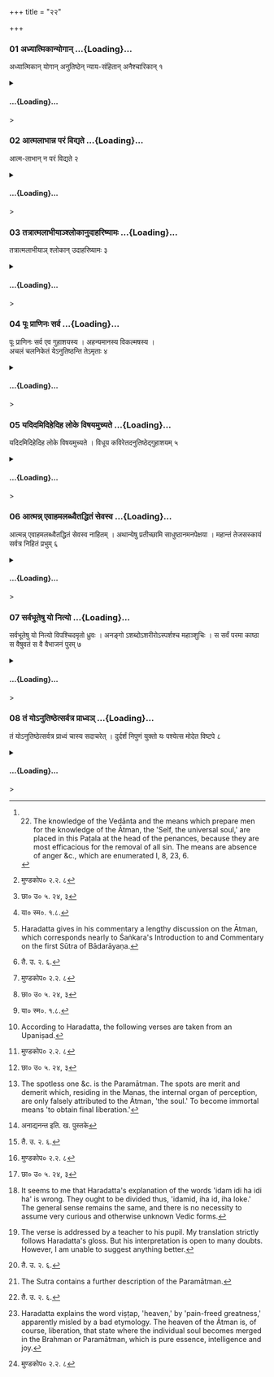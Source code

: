 +++
title = "२२"

+++

<div class="js_include" includetitle="true" newlevelforh1="3" unfilled url="/vedAH_yajuH/taittirIyam/sUtram/ApastambaH/dharma-sUtram/vishvAsa-prastutiH/1/08/22/01_adhyAtmikAnyogAnanutiShThennyAyasaMhitAnanaishchArikAn.md">

### 01 अध्यात्मिकान्योगान् …{Loading}…

अध्यात्मिकान् योगान् अनुतिष्ठेन् न्याय-संहितान् अनैश्चारिकान् १

</div>

<div class="js_include collapsed" newlevelforh1="4" title="सर्वाष् टीकाः" unfilled url="/vedAH_yajuH/taittirIyam/sUtram/ApastambaH/dharma-sUtram/sarvASh_TIkAH/1/08/22/01_adhyAtmikAnyogAnanutiShThennyAyasaMhitAnanaishchArikAn.md">

<details><summary><h4> …{Loading}…</h4>></summary>
<details><summary>Bühler</summary>

1. He shall employ the means which tend to the acquisition of (the knowledge of) the Ātman, which are attended by the consequent (destruction of the passions, and) which prevent the wandering (of the mind from its object, and fix it on the contemplation of the Ātman). [^1] 

[^1]:  22. The knowledge of the Vedānta and the means which prepare men for the knowledge of the Ātman, the 'Self, the universal soul,' are placed in this Paṭala at the head of the penances, because they are most efficacious for the removal of all sin. The means are absence of anger &c., which are enumerated I, 8, 23, 6.
</details>

<details><summary>हरदत्त-टीका</summary>

##### सूत्रम्
अध्यात्मिकान् योगाननुतिष्ठेन्न्यायसंहिताननैश्चारिकान् ॥ १ ॥  
##### टिप्पनी
उक्तानि पतनीयान्यशुचिकराणि च कर्माणि । तेषां प्रायश्चित्तानि वक्ष्यन्नादित आत्मज्ञानं तदुपयोगिनश्च योगानधिकुरुते । तस्यापि सर्वपापहरत्वेन मुख्यप्रायश्चित्तत्वात् । श्रूयते हि—  
[^२]भिद्यते हृदयग्रन्थिश्छिद्यन्ते सर्वसंशयाः।
क्षीयन्ते चास्य कर्माणि तस्मिन् दृष्टे परावरे ॥ इति ।  
[^३] 'तद्यथेषीकातूलमग्नौ प्रोतं प्रदूयेतेवं हाऽस्य सर्वे पाप्मानः प्रदूयन्त' इति च । याज्ञवल्क्योऽप्याह —  
[^४]इज्याचारदमाहिंसादानस्वाध्यायकर्मणाम् ।  
अयं तु परमो धर्मो यद्योगनाऽऽत्मदर्शनम् ॥ इति ॥  

[^२]: मुण्डकोप० २.२. ८  

[^३]: छा० उ० ५. २४, ३  

[^४]: या० स्म०. १.८.

अध्यात्मनि भवानध्यात्मिकान् । छान्दसो वृद्ध्यभावः । आत्मनो लम्भयितॄन् । योगान् चित्तसमाधानहेतून् वक्ष्यमाणानक्रोधादीनुपायान् । अनुतिष्ठेत् सेवेत न्यायसंहितान् उपपत्तिसमन्वितान् , उपपद्यन्ते हि ते न्यायतः क्रोधादीनां दोषाणां निर्घाते । अनैश्चारिकान् निश्चारश्चित्तस्य बहिर्विक्षेपः, तस्मै ये प्रभवन्ति क्रोधादयो वक्ष्यमाणाःते नैश्चारिकाः तत्प्रतिपक्षभूतान् । अक्रोधादिषु सत्सु चित्तमनिश्चरणशीलमात्मालम्बनं निश्चलं तिष्ठति तस्मात्ताननुतिष्ठेत् । आत्मानं लब्धुमक्रोधादिलक्षणं चित्तसमाधानं कुर्यादिति ॥१॥
</details>

<details><summary>शङ्कराचार्य-विवरणम्</summary>

##### सूत्रम्
अध्यात्मिकान् योगाननुतिष्ठेन्न्यायसंहिताननैश्चारिकान् ॥ १ ॥  
##### टिप्पनी
श्रीमच्छङ्करभगवत्पादप्रणीतं विवरणम् ॥  

अथ 'अध्यात्मिकान् योगान्'—इत्याद्यध्यात्मपटलस्य संक्षेपतो विवरणं प्रस्तूयते। किमिह प्रायश्चित्तप्रकरणे समाम्नानस्य प्रयोजनमिति । उच्यते— कर्मक्षयहेतुत्वसामान्यात्। अनिष्टकर्मक्षयहेतूनि हि प्रायश्चित्तानि भवन्ति । सर्वं च कर्म वर्णाश्रमविहितमनिष्टमेव विवेकिनः, देहग्रहणहेतुत्वात् । तत्क्षयकारणं चाऽऽत्मज्ञानम्, प्रवृत्तिहेतुदोषनिवर्तकत्वात् । दोषाणां च निर्घाते आत्मज्ञानवतः पण्डितस्य धर्माधर्मक्षये क्षेमप्राप्तिरिह विवक्षितेत्यात्मज्ञानार्थमध्यात्म(१)पटलमारभ्यते, कर्मक्षयहेतुत्वसामान्यात् ।  

- १. अत्र पटलशब्दो नपुसकलिङ्गः प्रयुक्तः । 'समूहे पटलं न ना' ( अमरको. ३. ३. २००) इत्यमरकोशात्तु समूहवाचिनः पटलशब्दस्यैव क्लीबत्वम् । 'तिलके च परिच्छेदे पटलः' इति शेषकोशात् परिच्छेदवाचकस्य पटलशब्दस्य तु पुंल्लिागतैवेत्यवगम्यते । अत एव च सर्वे ग्रन्थकाराः 'इति प्रथमः पटलः, इत्येव लिखन्ति । अतोऽत्रापि पुलिंङ्गेनैव भाव्यं यद्यपि पटलशब्देन तथापि भेदाविवक्षया प्रयोगः कृत इति भाति ॥  

ननु वर्णाश्रमविहितानां कर्मणामफलहेतुन्वात् तत्क्षयो नेष्ट इति, न, "सर्ववर्णानां स्वधर्मानुष्ठाने परमपरिमितं सुखम्” ( २. २. २.)
इत्यादिश्रवणात् । अपरिमितवचनात् क्षेमप्राप्तिरेवेति चेन्न, 'तत्परिवृत्तौ कर्मफलशेषेण' (२.२.३.) इत्यादिश्रवणात् । गौतमश्च—  
(२) वर्णाः आश्रमाश्च स्वकर्मनिष्ठाः प्रेत्य कर्मफलमनुभय" इत्यादि ना संसारगमनमेव दर्शयति कर्मणां फलम् । सर्वाश्रमाणां हि दोषनिर्घातलक्षणानि समयपदानि विधिनाऽनुतिष्ठन् सार्वगामी भवति, न तु स्वधर्मानुष्ठानात् । वक्ष्यति च—  
'विधूय कविः' ( २२. ५) "सत्यानृते सुखदुःखे वेदानिमं लोकममुं च परित्यज्याऽत्मानमन्विच्छेद्' ( २. २१. १३) इत्यादि ।  
"तेषु सर्वेषु यथोपदेशमव्यग्रो वर्तमानः क्षेमं गच्छति"(२. २१. २)

- २. गौ.ध. ११. २१

इति वचनात् क्षेमशब्दस्य चाऽपवर्गार्थत्वात् सर्वाश्रमकर्मणां ज्ञानरहितानामेव फलार्थत्वं ज्ञानसंयुक्तानि तु क्षेमप्रापकाणि, यथा विषदध्यादीनि मन्त्रशर्करादिसंयुक्तानि कार्यान्तरारम्भकाणि, तद्वदिति चेत्- न; अनारभ्यत्वात् क्षेमप्राप्तेः। यदि हि क्षेमप्राप्तिः कार्या स्यात् तत इदं चिन्त्यम्- किं केवलैः कर्मभिरारभ्या? ज्ञानसहितैर्वा? ज्ञानकर्मभ्यां वा? केवलेन ज्ञानेन कर्मासंयुक्तेन वेति । न त्वारभ्या केनचिदपि; क्षेमप्राप्तेः नित्यत्वात् । अतोऽसदिदम्-झानसंयुक्तानि कर्माणि क्षेमप्राप्तिमारभन्ते इति । ज्ञानसंयुक्तानां ज्ञानवदेव क्षेमप्राप्तिप्रतिबन्धापनयकर्तृत्वमिति चेत्- न, सकार्यकारणानामेव कर्मणां क्षेमप्राप्तिप्रतिबन्धकत्वात् । अविद्यादोषहेतूनि हि सर्वकर्माणि सहफलैः कार्यभूतैः क्षेमप्राप्तिप्रतिबन्धकानि । तदभावमात्रमेव हि क्षेमप्राप्तिः। न च तदभाव आत्मज्ञानादन्यतः कुतश्चिदुपलभ्यते । तथाह्युक्तम्—
"निहत्य भूतदाहान् क्षेमं गच्छति पण्डितः" (२२. ११.) इति । पाण्डित्यं चेहात्मज्ञानं, प्रकृतत्वात् । श्रुतेश्च (१)"आनन्दं ब्रह्मणो विद्वान् न बिभेति कुतश्चनेति" इति । अभयं हि क्षेमप्राप्तिः । (२) अभयं वै जनक ! प्राप्तोऽसि' इति श्रुत्यन्तरात् ।   
"तेषु सर्वेषु यथोपदेशमव्यग्रो वर्तमानः क्षेमं गच्छति' (२.२१.२.) इत्याचार्यवचनमन्यार्थम् । कथम् ? यथोपदिष्टेष्वाश्रमधर्मेष्वव्यग्रो निष्कामस्सन् प्रवर्तमानो ज्ञानेऽधिकृतो भवति, न यथेष्टं(३) चेष्टन कामकामी जायापुत्रवित्तादिकामापहृतव्यप्रचेताः। ज्ञानी च सन् सर्वसन्यासक्रमेण क्षेमं गच्छतीत्येषोऽर्थः । नहि दोषनिर्घातः कदाचिदपि कर्मभ्य उपपद्यते । समिथ्याज्ञानानां हि दोषाणां प्रवृत्तौ सत्यां प्राबल्यामिहोपलभ्यते । 'सङ्कल्पमूलः कामः' इति च स्मृतेः । प्रवृत्तिमान्द्ये च दोषतनुत्वदर्शनात् । न चाऽनिर्हृत्य समिथ्याज्ञानान् दोषान् क्षेमं प्राप्नोति कश्चित् । न च जन्मान्तरसञ्चितानां शुभकर्मणां विहितकर्मभ्यो निवृत्तिरुपपद्यते, शुद्धिसामान्ये विरोधाभावात् । सत्सु च तेषु तत्फलोपभोगाय शरीरग्रहणं, ततो धर्माधर्मप्रवृत्तरागद्वेषौ, पुनः शरीरग्रहणं चेति संसारः केन वार्यते ? तस्मान्न कर्मभ्यः क्षेमप्राप्तिस्तत्प्रतिबन्धनिवृत्तिर्वा ।  
कर्मसहिताज्ज्ञानादविद्यानिवृत्तिरिति चेत् ! यद्यपि ज्ञानकर्मणो भिन्नकार्यत्वाद् विरोधः तथापि तैलवर्त्त्यग्नीनामिव संहृत्य कर्मणा झानमविद्यादि संसारकारणं निवर्तयतीति चेन्न । क्रियाकारकफलानुपमर्देनाऽऽत्मलाभाभावात् ज्ञानस्य कर्मभिः संहतत्वानुपपत्तेः । तैलवर्त्त्यग्नीनां तु सहभावित्वोपपत्तेरितरेतरोपकार्योपकारकत्वोपपत्तेश्च संहतत्वं स्यात् । न तु ज्ञानकर्मणोस्तदुभयानुपपत्तेः संहतत्वं कदाचिदपि सम्भवति । केवलज्ञानपक्षे शास्त्रप्रतिषेधवचनादयुक्तमिति चेन्न । ज्ञान कार्यानिवर्तकत्वाच्छास्त्रप्रतिषेधवचनस्य ॥  

- १. तैत्ति, उ. २, ९.
- २. बृ. उ., ४. २.४.
- ३. 'चेष्टन्' इति शत्रन्तः प्रयोगस्साधुरिति न प्रतीमः।

योऽयं कर्मविधिपरैः केवलज्ञानपक्षस्य सर्वसन्न्यासस्य विप्रतिषेधो विरोधः, स नैव ज्ञानकार्यमविद्यादोषक्षयं वारयति (१)'भिद्यते हृदयग्रन्थिः' (२) 'तस्य तावदेव चिरम्' (३) 'मृत्युमुखात् प्रमुच्यते' इत्येवमादिश्रुतिस्मृतिशतसिद्धम्, कर्मविधिपरत्वात् प्रवृत्तिशास्त्रस्य । न च (तत्) ज्ञानस्वरूपं ब्रह्मात्मैकत्वविषयं वारयति, सर्वोपनिषदामप्रामाण्यानर्थक्यप्रसङ्गात, 'पूः प्राणिनः'(२२ ४.) 'आत्मा वै देवता' इत्यादिस्मृतीनां च । तस्माद्यद्यपि बहुभिः प्रवृत्तिशास्त्रैर्विप्रतिषिद्धं केवलज्ञानशास्त्रमात्मैकत्वविषयमल्पं, तथापि सकार्यस्य ज्ञानस्य बलवत्तरत्वान्न केनचिद्वारयितुं शक्यम्।

- १. मु.उ. २. २. ८.
- २. छा. उ. ६.१४. ..
- ३. कठो. २, ३ १५,

जीवतो दुःखानिवतर्कत्वाज्ञानस्याऽनैकान्तिकं क्षेमप्रापकत्वमिति चेत्, न, 'भिद्यते हृदयग्रन्थिः' 'ब्रह्मविदाप्नोति परम्', 'निचाय्य तं मृत्युमुखात् प्रमुच्यते' (४) ब्रह्म वेद ब्रह्मैव भवति' इत्यादिश्रुतिस्मृतिन्यायेभ्यः । बहुभिर्विप्रतिषिद्धत्वात् सर्वत्यागशास्त्रस्य लोकवत् त्याज्यत्वमिति चेन्न, तुल्यप्रमाणत्वात् । मानसान्तानि सर्वाणि कर्माण्युक्त्वा । (५)"तानि वा एतान्यवराणि तपांसि न्यास एवात्यरेचयत्" इति तपःशब्दवाच्यानां कर्मणामवरत्वेन संसाराविषयत्वमुक्त्वा न्यासशब्दवाच्यस्य ज्ञानस्य केवलस्य न्यास एवात्यरेचयत्' (६) त्यागेनैके अमृतत्वमानशुः' इत्यमृतत्वफलं दर्शयति शास्त्रम् ।  
(७)"तस्यैव विदुषो यज्ञस्याऽऽत्मा यजमानः" इत्यादिना च विदुषः सर्वक(र्म?र्मा) भावं दर्शयति;
"द्वौ पन्थानावनुनिष्क्रान्ततरौ कर्मपथश्चैव पुरस्तात् सन्यासश्च, तयोः सन्न्यास एवातिरेचयति"
इति च । विप्रतिषेधवचनस्य निन्दापरत्वादयुक्तमिति चेन्न।

- ४. मुण्ड. उ.३.२ ९.
- ५. नारा. उ. ७८,
- ६. नारा.उ.३.
- ७. नारा.उ. ८०

अविद्वद्विषयस्य कर्मणः स्तुत्यर्थत्वोपपत्तेः । मन्दबुद्धयो हि लोकेऽदृष्टप्रयोजनाः प्ररोचनेन प्रवर्तयितव्याः कर्मसु । न दृष्टप्रयोजना विद्वांसः। परनिन्दा हि परस्तुतिरिति केवलज्ञाननिन्दया कर्मस्तुतिपरमाचार्यवचनम् ।  
यत्तु "बुद्धे चेत् क्षेमप्रापणम् , इहैव न दुःखमुपलभेत” (२.२१.१६) इति ज्ञानस्य साधनत्वानैकान्तिकवचनं, तद् (१) 'ब्रह्मविदाप्नोति परम्' इत्यादिवाक्येभ्यः प्रत्युक्तम्, आचार्यान्तरवचनाच्च 'त्यज धर्ममधर्मं च' 'न तत्र क्रमते बुद्धिः' 'नैष्कर्म्यमाचरेत्' 'तस्मात्
कर्म न कुर्वन्ति' इत्यादेः । तस्मात् केवलादेव ज्ञानात् क्षेमप्राप्तिः॥  

- १. तै.उ. २. १.

अध्यात्मिकान् योगानिति । अध्यात्मं भवन्तीत्यध्यात्मिकाः । छान्दसं स्वत्वम् । के ते अध्यात्मिका योगाः ? वक्ष्यमाणा अक्रोधादयः । ते हि चित्तलमाधानहेतुत्वाद् योगाः । बाह्यनिमित्तनिरपेक्षत्वाच्चाध्यात्मिकाः । तानध्यात्मिकान् योगान् । न्यायसहितान् उपपत्तिसमन्वितान् । ते हि क्रोधादिषु दोषनिर्घातं प्रति समर्था उपपद्यन्ते न्यायतः । अनैश्चारिकान् निश्चारयन्ति मनोऽन्तःस्थं बहिर्विषयेभ्य इति नैश्चारिकाः क्रोधादयो दोषाः, तत्प्रतिपक्षभूता ह्येते ऽनैश्चारिकाः । अक्रोधादिषु हि सत्सु चित्तमनिश्चरणस्वरूपं प्रसन्नमात्मावलम्बनं तिष्ठति । अतस्ताननुतिष्ठेत् सेवेत । अक्रोधादिलक्षणं चित्तसमाधानं कुर्यादित्यर्थः। तथा हि परः स्व आत्मा लभ्यते । क्रोधादिदोषापहृतचेतस्तया हि स्वोऽपि पर आत्माऽविज्ञातोऽलब्ध इव सर्वस्य यतः, अतस्तल्लाभाय योगानुष्ठानं कुर्यात् ॥ १ ॥
</details>
</details>

</div>

<div class="js_include" includetitle="true" newlevelforh1="3" unfilled url="/vedAH_yajuH/taittirIyam/sUtram/ApastambaH/dharma-sUtram/vishvAsa-prastutiH/1/08/22/02_AtmalAbhAnna_paraM_vidyate.md">

### 02 आत्मलाभान्न परं विद्यते …{Loading}…

आत्म-लाभान् न परं विद्यते २

</div>

<div class="js_include collapsed" newlevelforh1="4" title="सर्वाष् टीकाः" unfilled url="/vedAH_yajuH/taittirIyam/sUtram/ApastambaH/dharma-sUtram/sarvASh_TIkAH/1/08/22/02_AtmalAbhAnna_paraM_vidyate.md">

<details><summary><h4> …{Loading}…</h4>></summary>
<details><summary>Bühler</summary>

2. There is no higher (object) than the attainment of (the knowledge of the) Ātman. [^2] 

[^2]:  Haradatta gives in his commentary a lengthy discussion on the Ātman, which corresponds nearly to Śaṅkara's Introduction to and Commentary on the first Sūtra of Bādarāyaṇa.
</details>

<details><summary>हरदत्त-टीका</summary>

##### सूत्रम्
आत्मलाभान्न परं विद्यते ॥२॥  
###### प्रस्तावः
किपुनरात्मा प्रयत्नेन लब्धव्यः ? ओमित्याह—  
##### टिप्पनी
आत्मलाभात्परमुत्कृष्टं लाभान्तरं नास्ति । तस्मात्तस्य लाभाय यत्न आस्थेय इति । का पुनरसावात्मा ? प्रत्यगात्मा । नन्वसौ नित्यलब्धः। न हि स्वयमेव स्वस्याऽलब्धो भवति । सत्यम्, प्रकृतिमेलनात्तधर्मतामुपगतो विनष्टस्वरूप इव भवति । प्रकृत्या हि नित्यसम्बद्धः पुरुषः । तथाविधश्च सम्बन्धो यथा परस्परं विवेको न ज्ञायते । अन्योन्यधर्मश्चान्योऽन्यत्राऽध्यस्यन्ते । यथा क्षीरोदके सम्पृक्ते न ज्ञायते विवेकः-इयत् क्षीरमियदुदकमिति, अमुष्मिन्नवकाशे क्षीरममुश्मिन्नवकाश उदकमिति । यथा वा अग्न्ययोगोलकयोरभिसम्बद्धयोर्ये अग्निधर्मा उष्णत्वभास्वरत्वादयः ते अयोगोलकेऽध्यस्यन्ते। ये वा अयोगोलकधर्माः काठिन्यादैर्घ्यादयः ते ऽग्नावध्यस्यन्ते । एवं हि तत्र 'प्रतिपत्तिः एकं वस्तु उष्णं दीर्घं भास्वरं कठिनमिति । तद्वदिहापि पुरुषधर्माश्चैत न्यादयः प्रकृतावध्यस्यन्ते । प्रकृतिधर्माश्च सुखदुःखमोहपरिणामादयः पुरुषे । ततश्च एकं वस्तु चेतनं सुखादिकलिल परिणामीति व्यवहारः।
वस्ततस्तु तस्मिन् सङ्घाते अचेतनांशः परिणामी । चेतनांशस्तु तमनुधावति । येन येन रूपेण परिणमति तेन तेनाऽभेदाध्यासमापद्यते।

यथा क्षीरावस्थागतं घृतं क्षीरे दध्यात्मना परिणमति तामप्यवस्थामनुप्रविशति तद्वदिहापि । तदिदमुच्यते-[^१] तत्सृष्ट्वा तदेवानुप्राविश'दिति । सर्गेऽप्यात्मनः कर्तृत्वमिदमेव-यदुत भोक्तृतया निमित्तत्वम् । तदेवं स्वभावतः स्वच्छोऽप्यात्मा प्रकृत्या सहाभेदमापन्नः तद्धर्मा भवति। एवं तद्विकारेण महता तद्विकारेणाऽहङ्कारेण, इत्याशरीराद्द्रष्टव्यम् । स्थूलोऽहं कृशोऽहं देवोऽहं मनुष्योऽहं तिर्यगहमिति । तस्यैवंगतस्यापेक्षितव्यस्स्वरूपलाभः नीचैरिव वर्धितस्य राजपुत्रस्य । तद्यथा शबरादिभिर्बाल्यात्प्रभृति स्वसुतैस्सह संवर्धितो राजपुत्रस्तज्जातीयमात्मानमवगमयन्मात्रा स्वरूपे कथिते लब्धस्वरूप इव भवति । तथा प्रकृत्या[^२]वेश्ययेव स्वरूपान्तरं नीत आत्मा मातृस्थानीयया[^३] "तत्त्वमसी'ति श्रुत्या स्वभाव नीयते-यदेवंविधं परिशुद्धं वस्तु तदेव त्वमसि, यथा मन्यसे 'मनुष्योऽहं दुःख्यह'मित्यादि न तथेति । यथा य एवंभूतो राजा स त्वमसीति राजपुत्रः ।  

[^१]: तै. उ. २. ६.  

[^२]: वश्यया. इति. ख. पु   

[^३]: छा. उ, ६. ९. ३   

ननु तत्त्वमसीति ब्रह्मणा तादात्म्यमुच्यते। को ब्रूते ? नेति । ब्रह्माऽपि नान्यदात्मनः । किं पुनरयमात्मा एक ? आहो स्विन्नाना? किमनेन ज्ञानेन ? त्वं तावदेवंविधश्चिदेकरसो नित्यनिर्मलः संसर्गात्कलुषतामिव गतः। तद्वियोगश्च ते मोक्षः । त्वयि मुक्ते यद्यन्ये सन्ति ते संसरिष्यन्ति । का ते क्षतिः ? अथ न सन्ति तथापि कस्ते लाभ इत्यलमियता । महत्येषा कथा । तदप्येते श्लोका भवन्ति —  

नीचानां वसतौ तदीयतनयैः सार्धं चिरं वर्धित  
स्तज्जातीयमवैति राजतनयः स्वात्मानमप्यञ्जसा।  
संघाते महदादिभिस्सहवसंस्तद्वत्परः पूरुषः  
स्वात्मानं सुखदुःखमोहकलिलं मिथ्यैव धिङ्मन्यते ॥१॥   
दाता भोगपरः समग्रविभवो यः शासिता दुष्कृतां  
राजा स त्वमसीति मातृमुखतः श्रुत्वा यथावत्स तु ।  
राजीभ्य[^४] जयार्थमेव यतते तद्वत्पुमान् बोधितः  
श्रुत्या तत्त्वमसीत्यपास्य दुरितं ब्रह्मैव सम्पद्यते ॥२॥  
इत्येवं बहवोऽपि राजतनयाः प्राप्ता दशामीदृशीं  
नैवान्योन्यभिदामपस्य सहसा सर्वे भजन्त्येकताम् ।  
किं तु स्वे परमे पदे पृथगमी तिष्ठन्ति भिन्नास्तथा   
क्षेत्रज्ञा इति तत्त्वमादिवचसः का भेदवादे क्षतिः ॥३॥  
तेष्वेको यदि जातु मातृवचनात् प्राप्तो निजं वैभवं  
नान्येन क्षतिरस्य यत्किल परे सत्यन्यथा च स्थिता ॥  
यद्वान्ये न भवेयुरेवमपि को लाभोऽस्य तद्वद्गतिः   पुंसामित्याभिदां भिदां च न वयं निर्बद्ध्य निश्चिन्महे॥४॥  इति॥   

[^४]: यथार्थमेव क. पु.
</details>

<details><summary>शङ्कराचार्य-विवरणम्</summary>

##### सूत्रम्
आत्मलाभान्न परं विद्यते ॥२॥  
###### प्रस्तावः
पुत्रवित्तादिलाभो हि परो दृष्टो लोके । किमात्मलाभेन ? इत्यत आह—  
##### टिप्पनी
आत्मलाभाद् आत्मनः परस्य स्वरूपप्रतिपत्तेः न परं लाभान्तरं विद्यते । तथा विचारितं वृहदारण्यके(१) तदेतत् प्रेयः पुत्राद्' इत्यादिना ॥२॥
</details>
</details>

</div>

<div class="js_include" includetitle="true" newlevelforh1="3" unfilled url="/vedAH_yajuH/taittirIyam/sUtram/ApastambaH/dharma-sUtram/vishvAsa-prastutiH/1/08/22/03_tatrAtmalAbhIyA~nshlokAnudAhariShyAmaH.md">

### 03 तत्रात्मलाभीयाञ्श्लोकानुदाहरिष्यामः …{Loading}…

तत्रात्मलाभीयाञ् श्लोकान् उदाहरिष्यामः ३

</div>

<div class="js_include collapsed" newlevelforh1="4" title="सर्वाष् टीकाः" unfilled url="/vedAH_yajuH/taittirIyam/sUtram/ApastambaH/dharma-sUtram/sarvASh_TIkAH/1/08/22/03_tatrAtmalAbhIyA~nshlokAnudAhariShyAmaH.md">

<details><summary><h4> …{Loading}…</h4>></summary>
<details><summary>Bühler</summary>

3. We shall quote the verses (from the Veda) [^3]  which refer to the attainment of (the knowledge of) the Ātman.

[^3]:  According to Haradatta, the following verses are taken from an Upaniṣad.
</details>

<details><summary>हरदत्त-टीका</summary>

##### सूत्रम्
तत्राऽऽत्मलाभीयाञ्च्छ्लोकानुदाहरिष्यामः ॥ ३ ॥

##### टिप्पनी
तदिहापेक्षितमात्मज्ञानमुपदिश्यते । तच्च त्रिविधम्- श्रुतं मननं निदिध्यासनमिति । [^२]श्रोतव्यो मन्तव्यो निदिध्यासितव्य' इति श्रवणात् । तत्र श्रुतमुपनिषदादिशब्दजन्यं ज्ञानम् । मननमुपपत्तिभिर्निरूपणम् । एवं श्रुते मते चात्मनि साक्षात्कारहेतुरविक्षिप्तेन चेतसा निरन्तरं भावना[^३]निदिध्यासनम्। तत्राऽऽत्मसिद्धये श्रोतं ज्ञानं तावदाह—  
तत्रेति वाक्योपन्यासे । आत्मलाभीयानात्मलाभप्रयोजनान् । अनुप्रवचनादिषु दर्शनाच्छप्रत्ययः । श्लोकान् पादबद्धानोपनिषदान् मन्त्रान् । उदाहरिष्यामः उद्धृत्याहरिष्यामः ग्रन्थे निवेशयिष्यामः ॥३॥  

[^२]: बृ०उ० २. ४.५  

[^३]: ध्यानमिति. ख. च. पु.
</details>

<details><summary>शङ्कराचार्य-विवरणम्</summary>

##### सूत्रम्
तत्राऽऽत्मलाभीयाञ्च्छ्लोकानुदाहरिष्यामः ॥ ३ ॥

##### टिप्पनी
सत्य क्रोधादयो दोषा आत्मलाभप्रतिबन्धभूता अक्रोधादिभिर्निर्ह(न्य?ण्य)न्ते; तथापि न मुलोद्वर्तनेन निवृत्तिः क्रोधादीनाम्, सर्वदोषबीजभूतमज्ञानं न निवृत्तमिति तस्य चानिवृत्तौ बीजस्याऽनिवर्तितत्वात् सकृन्निवृत्ता अपि क्रोधादयो दोषाः पुनरुद्भविष्यन्तीति संसारस्याऽऽत्यन्तिकोच्छेदो न स्यात् । तद्दोषबीजभूतस्याऽज्ञानस्य मतान् , ज्ञानादन्यतो न निवृत्तिरित्यात्मस्वरूपप्रकाशनायात्मज्ञानाय मतान् शाखान्तरोपनिषद्भयः, तत्र तस्मिन् आत्मलाभप्रयोजने निमित्ते । आत्मानं करतलन्यस्तमिव ल(म्भि ? भयि)तुं समर्थान् आत्मलाभीयान् श्लोकानुदाहरिष्यामः उद्धृत्याऽऽहरिष्यामः । ग्रन्थीकृत्य दर्शयिष्याम इत्यर्थः ॥ ३॥
</details>
</details>

</div>

<div class="js_include" includetitle="true" newlevelforh1="3" unfilled url="/vedAH_yajuH/taittirIyam/sUtram/ApastambaH/dharma-sUtram/vishvAsa-prastutiH/1/08/22/04_pUH_prANinaH_sarva.md">

### 04 पूः प्राणिनः सर्व …{Loading}…

पूः प्राणिनः सर्व एव गुहाशयस्य । अहन्यमानस्य विकल्मषस्य ।  
अचलं चलनिकेतं येऽनुतिष्ठन्ति तेऽमृताः ४

</div>

<div class="js_include collapsed" newlevelforh1="4" title="सर्वाष् टीकाः" unfilled url="/vedAH_yajuH/taittirIyam/sUtram/ApastambaH/dharma-sUtram/sarvASh_TIkAH/1/08/22/04_pUH_prANinaH_sarva.md">

<details><summary><h4> …{Loading}…</h4>></summary>
<details><summary>Bühler</summary>

4. All living creatures are the dwelling of him who lies enveloped in matter, who is immortal and who is spotless. Those become immortal who worship him who is immovable and lives in a movable dwelling. [^4] 

[^4]:  The spotless one &c. is the Paramātman. The spots are merit and demerit which, residing in the Manas, the internal organ of perception, are only falsely attributed to the Ātman, 'the soul.' To become immortal means 'to obtain final liberation.'
</details>

<details><summary>हरदत्त-टीका</summary>

##### सूत्रम्
पूः प्राणिनः सर्व एव गुहाशयस्याऽहन्यमानस्य विकल्मषस्याऽचलं चलनिकेतं येऽनुतिष्ठन्ति तेऽमृताः॥ ४ ॥

##### टिप्पनी
गुहेति प्रकृतिनाम।  
'यत्तस्मृतं कारणमप्रमेयं ब्रह्म प्रधान प्रकृतिप्रसूतिः।  
आत्मा गुहा योनि[^६]रनाद्यनन्त क्षेत्रं तथैवामृतमक्षरं च ॥इति  
पुराणे दर्शनात् । तस्यां शेते तया सहाऽऽविभागमापन्नास्तिष्ठतीति गुहाशय आत्मा ।  

[^६]:  

    अनाद्यनन्त इति. ख. पुस्तके  

[^१] अजामेकां लोहितशुक्लकृष्णां बह्वीं प्रजां जनयन्तीं सरूपाम् ।  
अजो ह्येको जुषमाणोऽनुशेते जहात्येनां भुक्तभोगामजोऽन्यः, इति च मन्त्रान्तरम् । अहन्यमानस्य न ह्यसौ शरीरे हन्यमानेऽपि हन्यते [^२]तथा चोक्तं भगवता-[^३] न हन्यते हन्यमाने शरीर' इति । विकल्मषस्य निर्लेपस्य। सर्व एव हि धर्माधर्मादिरन्तःकरणस्य धर्मः, आत्मनि त्वध्यस्तः। एवंभूतस्यात्मनः सर्व एव प्राणिनः ब्रह्माद्यास्तिर्यगन्ताः प्राणादिमन्तः संघाता पूः पुरं उपभोगस्थानम् । यथा राजा पुरमधिवसन् सचिवैरानीतान् भोगानुपभुङ्क्ते, तथाऽयं देवादिशरीरमधिवसन् करणैः रुपस्थापितान् भोगानुपभुङ्क्ते । तमेव भूतमचलं सर्वगतत्वेन निश्चलम् । चलनिकेतं निकेतं स्वस्थान शरीरं तद्यस्य चलं तं येऽनुतिष्ठन्ति उपासते एवंभूतोऽहमिति प्रतिपद्यन्ते, तेऽमृताः मुक्ता भवन्तीति ।' ४॥  

[^१]:

    तै०आ० ( नारायणोपनिषदि)१०. १.  

[^२]:

    'तथा चोक्तं भगवता न हन्यते हन्यमाने शरीरे । इति नास्ति क. पुस्तके.

[^३]: भगवद्गी० २. २०.
</details>

<details><summary>शङ्कराचार्य-विवरणम्</summary>

##### सूत्रम्
पूः प्राणिनः सर्व एव गुहाशयस्याऽहन्यमानस्य विकल्मषस्याऽचलं चलनिकेतं येऽनुतिष्ठन्ति तेऽमृताः ॥ ४ ॥

##### टिप्पनी
पूः पुरं शरीरम् । प्राणिनः प्राणवन्तः। सर्व एव ब्रह्मादीनि स्तम्बपर्यन्तानि प्राणिनः । पुरं पुरमिव राज्ञः उपलब्ध्याधिष्ठानम् । कस्य पुरम् ? गुहाशयस्याऽऽत्मनः । यथा स्वकीयपुरे राजा सचिवादिपरिवृत उपलभ्यते, एवं देहेष्वात्मा बुधादिकरणसंयुक्त उपलभ्यते । उपलभते च बुद्ध्यादिकरणोपसंहृतान् भोगान् । अतोऽविद्यावरणात्मभूतायां बुद्धिगुहायां शेत इति गुहाशयः । तस्य पुरम् । तस्यां बुद्धावविद्यादिदोषमलापनये विद्वद्भिस्त्यक्तैषणैरुपलभ्यते । इदमपरं विशेषणं गुहाशयस्याऽहन्यमानस्य, छेदनभेदनजरारोगादिभिर्हन्यमाने देहे न हन्यते । (१) न वधेनाऽस्य हन्यते' इतिच्छान्दोग्ये । तस्य विकल्मषस्य, कल्मषं पापं तदस्य नास्तीति विकल्मषः । सर्वं ह्यविद्यादोषसहितं धर्माधर्माख्यं कर्म कल्मषं भवति, विकल्मषस्येति विशेषणेन तत् प्रतिषिध्यते तत्कार्यं जरारोगादिदुःखरूपमहन्यमानस्येति । एवं हेतुफलसम्बन्धरहितस्याऽसंसारिण उपलब्ध्यधिष्ठानं पूः सर्वे प्राणिनः । अतो न संसार्यन्यो ऽस्ति । (२) एको देवः सर्वभूतेषु 'गूढ' इति श्वेताश्वतरे। (३)"एष सर्वेषु भूतेषु गुढोऽऽत्मा न प्रकाशते" इति च काठके । (४) नान्यदतोऽस्ति द्रष्टा' इत्यादि वाजसनेयके । (१) 'स
आत्मा तत्त्वमसी'ति च छान्दोग्ये । पूर्वार्धेन ब्रह्मणो याथात्म्यमुक्त्वोत्तरार्धेन तद्विज्ञानवतस्तद्विज्ञानफलमाह-यस्य सर्वे प्राणिनः पुरा अहन्यमानस्य विकल्मषस्य, तस्य सर्वप्राणिसम्बन्धादर्थसिद्धमाकाशवत् सर्वगतत्वम्, 'आकाशवत् सर्वगतश्च नित्य' इति च श्रुतेः। सर्वगतस्य चाऽचलत्वमर्थसिद्धमेव । तमचलं चलनिकेतं चलायां हि प्राणिगुहायां स्वयं शेते तमचलं चलनिकेतम् । येऽनुतिष्ठन्ति ममात्मेति साक्षात् प्रतिपद्यन्ते, तेऽमृताः अमरणधर्माणो भवन्ति ॥ ४॥  

- १. छा. उ. ८ १० ४.
- २. श्वेता. उ. ६. ११.
- ३. कठो. १. ३, १२.  
- ५, छा. ६. ८. ९.
- ४. बृ. उ. ३.८.११
</details>
</details>

</div>

<div class="js_include" includetitle="true" newlevelforh1="3" unfilled url="/vedAH_yajuH/taittirIyam/sUtram/ApastambaH/dharma-sUtram/vishvAsa-prastutiH/1/08/22/05_yadidamidihediha_loke_viShayamuchyate.md">

### 05 यदिदमिदिहेदिह लोके विषयमुच्यते …{Loading}…

यदिदमिदिहेदिह लोके विषयमुच्यते । विधूय कविरेतदनुतिष्ठेद्गुहाशयम् ५

</div>

<div class="js_include collapsed" newlevelforh1="4" title="सर्वाष् टीकाः" unfilled url="/vedAH_yajuH/taittirIyam/sUtram/ApastambaH/dharma-sUtram/sarvASh_TIkAH/1/08/22/05_yadidamidihediha_loke_viShayamuchyate.md">

<details><summary><h4> …{Loading}…</h4>></summary>
<details><summary>Bühler</summary>

5. Despising all that which in this world is called an object (of the senses) a wise man shall strive after the (knowledge of the) Ātman. [^5] 

[^5]:  It seems to me that Haradatta's explanation of the words 'idam idi ha idi ha' is wrong. They ought to be divided thus, 'idamid, iha id, iha loke.' The general sense remains the same, and there is no necessity to assume very curious and otherwise unknown Vedic forms.
</details>

<details><summary>हरदत्त-टीका</summary>

##### सूत्रम्
यदिदमिदिहेदिह लोके विषयमुच्यते।  
विधूय कविरेतदनुतिष्ठेद्गुहाशयम् ॥ ५ ॥  

###### प्रस्तावः
विषयसङ्गपरित्यागेनाऽयमुपास्य इत्याह —  
##### टिप्पनी
यदिदं, विषयं, मेतदिति सर्वत्र लिङ्गव्यत्ययश्छान्दसः। एवमितिशब्दे तकारस्य दकारः । इतिशब्दः प्रसिद्धौ । हशब्द आश्चर्ये । इतिशब्देनावृत्तेन शब्दादिषु विषयेष्ववान्तरप्रकारभेदः प्रतिपाद्यते। विषयापहृतचेतसो हि वदन्ति- 'इति ह तस्या गीतम् , इति ह तस्याः सुखस्पर्शः, इति ह तस्या रूपं निष्टप्तमिव कनकम्, इति ह तस्याः स्वादिष्ठोऽधरमणिः, इति ह तस्या गन्धो घ्राणतर्पण' इति । एवं दिव्यमानुषभेदोऽपि द्रष्टव्यः। अत्राऽनन्तरमपर इतिशब्दोऽध्याहार्यः । इति ह इति हेति यो ऽयं लोके विषय उच्यते, सामान्यापेक्षमेकवचनम् , एतद्विधूय गुहाशयमनुतिष्ठेत् । कविर्मेधावी ॥५॥
</details>

<details><summary>शङ्कराचार्य-विवरणम्</summary>

##### सूत्रम्
यदिदमिदिहेदिह लोके विषयमुच्यते।  
विधूय कविरेतदनुतिष्ठेद्गुहाशयम् ॥ ५ ॥  

###### प्रस्तावः
कथं तदनुष्ठानमिति ? उच्यते —  

##### टिप्पनी
यदिदं प्रत्यक्षतोऽवगम्यमानं स्त्र्यन्नपानादिसंभोगलक्षणम् । इदिति किञ्चिदर्थे । यत्किञ्चिदिदं प्रत्यक्षम् । इहाऽस्मिन् लोके। विषयम् । इदंशब्दसामानाधिकरण्यान्नपुंसकलिङ्गप्रयोगो विषयमिति । उभयालिङ्गो वा विषयशब्दः । द्वितीय इच्छब्द इहशब्दश्च । तयोः क्वचिन्नियोगः । इच्छब्दश्चार्थे । इहशब्दोऽमुष्मिन्नर्थे । लोकशब्दः काकाक्षिवदुभयत्र सम्बध्यते । इह लोके इह च लोकेऽमुष्मिंश्च यदिदं विषयमुच्यते, स्वर्गादिलोके पार्श्वस्थमध्यस्थो व्यपदिशति इह लोके इति च लोके इत तत्सर्वं विधूय परित्यज्य । कविः क्रान्तदर्शी, मेधावीत्यर्थः । फलं साधनं च तद्विधूय एषणात्रयाद् व्युत्थायेत्यर्थः । अनुतिष्ठेद् गुहाशयं यथोक्तलक्षणमात्मतत्वम् ॥५॥
</details>
</details>

</div>

<div class="js_include" includetitle="true" newlevelforh1="3" unfilled url="/vedAH_yajuH/taittirIyam/sUtram/ApastambaH/dharma-sUtram/vishvAsa-prastutiH/1/08/22/06_Atmann_evAhamalabdhvaitaddhitaM_sevasva.md">

### 06 आत्मन्न् एवाहमलब्ध्वैतद्धितं सेवस्व …{Loading}…

आत्मन्न् एवाहमलब्ध्वैतद्धितं सेवस्व नाहितम् । अथान्येषु प्रतीच्छामि साधुष्ठानमनपेक्षया । महान्तं तेजसस्कायं सर्वत्र निहितं प्रभुम् ६

</div>

<div class="js_include collapsed" newlevelforh1="4" title="सर्वाष् टीकाः" unfilled url="/vedAH_yajuH/taittirIyam/sUtram/ApastambaH/dharma-sUtram/sarvASh_TIkAH/1/08/22/06_Atmann_evAhamalabdhvaitaddhitaM_sevasva.md">

<details><summary><h4> …{Loading}…</h4>></summary>
<details><summary>Bühler</summary>

6. O pupil, I, who had not recognised in my own self the great self-luminous, universal, (absolutely) free Ātman, which must be obtained without the mediation of anything else, desired (to find) it in others (the senses). (But now as I have obtained the pure knowledge, I do so no more.) Therefore follow thou also this good road that leads to welfare (salvation), and not the one that leads into misfortune (new births). [^6] 

[^6]:  The verse is addressed by a teacher to his pupil. My translation strictly follows Haradatta's gloss. But his interpretation is open to many doubts. However, I am unable to suggest anything better.
</details>

<details><summary>हरदत्त-टीका</summary>

##### सूत्रम्
आत्मन्नेवाऽहमलब्ध्वैतद्धितं सेवस्व नाऽहितम् ।  
अथाऽन्येषु प्रतीच्छामि साधुष्ठानमनपेक्षया ।  
महान्तं तेजसस्कायं सर्वत्र निहितं प्रभुम् ॥ ६ ॥  

###### प्रस्तावः
विषयत्यागे हेतुमाह—  
##### टिप्पनी
शिष्यं प्रत्याचार्यस्य वचनमेतत्। द्वौ चात्र हेतू विषयाणां त्यागे-पराधीनत्वमाहितत्वं च । महान्त गुणतः। तेजसस्कायं तेजसश्शरीरं तेजोराशिं स्वयंप्रकाशम् । [^१] 'आत्मज्योतिः सम्राडिति होवाचे'ति बृहदारण्यकम्। सर्वत्र निहितं सर्वगतम् । प्रभुं स्वतन्त्रम् । एवंभूतं गुहाशयं एतावन्तं कालं अहमात्मन् , सप्तम्येकवचनस्य लुक्, आत्मनि । अस्मिन् मदीये सङ्घाते अन्यानपेक्षयैव लब्धुं योग्यमलब्ध्वा अथाऽन्येषु इन्द्रियादिषु तं तं विषयं प्रतीच्छामि लङथै लट्, प्रत्यैच्छम् । इदानीं तु तं लब्ध्वा न तथाविधोऽस्मि । त्वमप्येतदेव हितं साधुष्ठानं साधुमार्गं सेवस्व नाहितं विषयानुधावनमिति ॥ ६॥   

[^१]: बृह० उ० ४. ३. ६. अत्र पाठभेदो दृश्यते।
</details>

<details><summary>शङ्कराचार्य-विवरणम्</summary>

##### सूत्रम्
आत्मन्नेवाऽहमलब्ध्वैतद्धितं सेवस्व नाऽहितम् ।  
अथाऽन्येषु प्रतीच्छामि साधुष्ठानमनपेक्षया ।  
महान्तं तेजसस्कायं सर्वत्र निहितं प्रभुम् ॥ ६ ॥  
###### प्रस्तावः
तत् क्वाऽनुष्ठातव्यमिति । उच्यते—
##### टिप्पनी
आत्मन्नेव आत्मन्येव । प्रत्यगात्मा हि परमात्मा। सर्वं ह्यत्रानुष्ठेयम् । यदि देहादन्यत्राऽनुष्ठीयेत, सोऽनात्मा कल्पितः स्यात् । तस्माद् देहादिसङ्घात आत्मन्येव विधूय बाह्यासङ्गं गुहाशयमात्मतत्वमनुष्ठेयम् । किमन्येष्वननुष्ठेयमिति भगवतो मतम् ? बाढम्, प्रथममेव नान्येष्वनुष्ठेयमात्मतत्त्वम् । कथं तर्हि ? सर्वप्रयत्नेनाऽपि स्वदेहादिसङ्घाते यथोक्तमात्मतत्त्वं न लभेत, अथाऽहमन्येष्वादित्यादिषु प्रतीच्छामि अभिवाञ्छामि । साधुष्ठानं साधोः परमात्मनः उपलब्धिस्थानं, यत्र गुहाशायं ब्रह्मतत्वमनुष्ठेयम् । अनपेक्षयाऽन्यत् पुत्रवित्तलोकादिसुखं छित्वा निःस्पृहतया । न ह्यात्मानुष्ठानं बाह्यार्थाकाङ्क्षा च सह सम्भवतः । कस्मात् पुनरनेकान्यन्यानि हितप्रकाराण्यनपेक्ष्याऽत्मानुष्ठानमेव यत्नत आस्थीयत इत्यत आहाऽऽचार्यः- यथान्यान्यहितानि हितबुध्या परिगृहीतानि, न तथैवमात्मसेवनम् । किं तर्हि ? (ए)तद्धितमेव । तस्मात् सेवस्वेति । किंविशिष्टश्चाऽऽत्मा सेवितव्य इत्याह- महान्तम् अमितान्तम् अनन्त(र)त्वादबाह्यत्वाच्च महानात्मा, तं महान्तम् । गुणैर्वोपाधिसहचारिभिर्महान्तं, बृंहणमिति यद्वत् । तेजसस्कायं तेजःशरीरमित्यर्थः । चैतन्यात्मज्योतिःस्वरूपम् । तद्धि तेजसां तेजः । (१) 'येन सूर्यस्तपति तेजसेद्धः' (२) 'तस्य भासा सर्वमिदं विभाति' इति श्रुतेः। सर्वत्र सर्वदेहेषु ब्रह्मादिस्तम्बपर्यन्तेषु । निहितं स्थितम, उपलब्धिरूपेणाभिव्यक्तमित्यर्थः । न हि ब्रह्मणोऽभिव्यक्तिनिमित्तत्वव्यतिरेकेण कस्यचिदाधारत्वसम्भवः । निराधारं हि ब्रह्म, सर्वगतत्वोपपत्तेः । प्रभुं प्रभवति सर्वानीश्वरान् प्रति, अचिन्त्यशक्तित्वात् । एवमाद्यनन्तगुणविशिष्टमात्मानं सेवस्वेति ॥ ६॥

- १. तै. ब्रा. १३. ९. ७.
- २. मुण्ड, २. २. १०.
</details>
</details>

</div>

<div class="js_include" includetitle="true" newlevelforh1="3" unfilled url="/vedAH_yajuH/taittirIyam/sUtram/ApastambaH/dharma-sUtram/vishvAsa-prastutiH/1/08/22/07_sarvabhUteShu_yo_nityo.md">

### 07 सर्वभूतेषु यो नित्यो …{Loading}…

सर्वभूतेषु यो नित्यो विपश्चिदमृतो ध्रुवः । अनङ्गो ऽशब्दोऽशरीरोऽस्पर्शश्च महाञ्शुचिः । स सर्वं परमा काष्ठा स वैषुवतं स वै वैभाजनं पुरम् ७

</div>

<div class="js_include collapsed" newlevelforh1="4" title="सर्वाष् टीकाः" unfilled url="/vedAH_yajuH/taittirIyam/sUtram/ApastambaH/dharma-sUtram/sarvASh_TIkAH/1/08/22/07_sarvabhUteShu_yo_nityo.md">

<details><summary><h4> …{Loading}…</h4>></summary>
<details><summary>Bühler</summary>

7. It is he who is the eternal part in all creatures, whose essence is wisdom, who is immortal, unchangeable, destitute of limbs, of voice, of the (subtle) body, [^7]  (even) of touch, exceedingly pure; he is the universe, he is the highest goal; (he dwells in the middle of the body as) the Vishuvat day is (the middle of a Sattra-sacrifice); he, indeed, is (accessible to all) like a town intersected by many streets.

[^7]:  The Sutra contains a further description of the Paramātman.
</details>

<details><summary>हरदत्त-टीका</summary>

##### सूत्रम्
सर्वभूतेषु यो नित्यो विपश्चिदमृतो ध्रुवः ।  
अनङ्गोऽशब्दोऽशरीरोऽस्पर्शश्च महाञ्च्छुचिः।  
स सर्वां परमा काष्ठा स वैषुवतं स वै वैभाजनं पुरम् ॥७॥  

###### प्रस्तावः
पुनरप्यसौ कीदृश इत्याह—
##### टिप्पनी
सर्वभूतेषु मनुष्यादिषु सङ्घातेषु यो नित्यः विनश्यत्स्वपि न विनश्यति विपश्चित् मेधावी चित्स्वरूपः। अमृतः नित्यत्वादेवाऽमरणधर्मा । अतः ध्रुवः एकरूपः, विकाररहितः । न प्रधानवाद्विकारिणस्सतो धार्मरूपेणाऽस्य नित्यत्वमित्यर्थः । अनङ्गः करचरणाद्यङ्गरहितः । अशब्दोऽस्पर्श इति भूतगुणानामुपलक्षणम् । शब्दादिगुणरहितः अशरीरः सूक्ष्मशरीरेणाऽपि वर्जितः। महाञ्च्छुचिः महत्त्वं शौचस्य विशेषणम् । परमार्थतोऽत्यन्तशुद्धः। स सर्वं प्रकृत्यभेदद्वारेण । स एव परमा काष्ठा, ततः परं गन्तव्याभावाद । स वैषुवतं विषुवान्नाम गवामयनस्य मध्ये भवमहः । 'एकविंशमेतदहरुपयन्ति विषुवन्तं मध्ये सम्वत्सरस्ये'ति दर्शनात् । विषुवानेव वैषुवतम् ।  
तद्यथा सम्वत्सरस्य मध्ये भवति एवमङ्गानामेष मध्ये । [^१] मध्यं ह्येषामङ्गानामात्मेति बह्वृचब्राह्मणम् । स एव च वैभाजनं पुरं विविधैर्मार्गैर्भजनीयं विभजनम् । तदेव वैभाजनं प्रज्ञादिरनुशतिकादिश्च । यथा समृद्धं पुरं सर्वैरर्थिभिः प्राप्यमेवमयमपीति ॥७॥  

[^१]: ऐ० ब्रा० ६. प. ८. ख.
</details>

<details><summary>शङ्कराचार्य-विवरणम्</summary>

##### सूत्रम्
सर्वभूतेषु यो नित्यो विपश्चिदमृतो ध्रुवः ।  
अनङ्गोऽशब्दोऽशरीरोऽस्पर्शश्च महाञ्च्छुचिः।  
स सर्वां परमा काष्ठा स वैषुवतं स वै वैभाजनं पुरम् ॥७॥  

##### टिप्पनी
विशिष्टमात्मानं सेवस्वेति क्रियापदमनुवर्तते । किं च सर्वभूतेषु ब्रह्मादिष्वनित्येषु यो नित्योऽविनाशी । विपश्चिन्मेधावी, सर्वज्ञ इत्यर्थः । अमृतोऽत एव । यो ह्यनित्योऽसर्वज्ञः स मर्त्यो दृष्टः, अयं तु तद्विपरीतत्वादमृतः। ध्रुव अविचलः । निष्कम्पस्वभाव इत्यर्थः । अनङ्गः स्थूलशरीररहित इत्यर्थः । स्थूले हि शरीरे शिरआद्यङ्गानि सम्भवन्ति । अशरीर इति लिङ्गशरीरवर्जित इत्येतत् । अशब्दः नाऽस्य शब्दगुणः सम्भवति । शब्दविद्धि सन् अन्यथा शब्दात्मकः शब्दात्मकमेव विजानीयात् । न चैतदस्ति । अतोऽशब्दः । तथा अस्पर्शः आकाशवायुभूतद्वयगुणप्रतिषेधेन शब्दादयो गन्धावसानाः सर्वभूतगुणाः प्रतिषिद्धा वेदितव्याः। तत इदं सिद्धमाकाशादपि सूक्ष्मत्वम् । शब्दादिगुणबाहुल्याद्वाय्वादिषु स्थौल्यतारतम्यमुपलभ्यते। शब्दादिगुणाभावान्निरतिशयसूक्ष्मत्वं सर्वगतत्वादि चाऽऽप्रतिबन्धेन धर्मजातं तर्केणाऽपि शक्यं स्थापयितुम् ।  

- १. बृह.उ. ४. ३ ६. अत्र पाठभेदो दृश्यते.  

महान्, अत एव शुचिर्निरञ्जनः। अथवा शुचिः पावन इत्यर्थः । शुचि हि वस्तु पावनं दृष्टम् , यथा लोके वाय्वग्न्यादि । किञ्च य आत्मा प्रकृतः, स सर्वम् । (१)'इदं सर्वं यदयमात्मे'ति हि वाजसनेयके । न ह्यात्मव्यतिरेकेण किञ्चिन्निरूप्यमाणमुपपद्यते । अत एव परमा प्रकृष्टा । काष्ठा अवसानम् । (२) 'सा काष्ठा सा परा गति'रिति काठके । संसारगतीनां अवसानं निष्ठा समाप्तिरित्यर्थः । स वैषुवतं मध्यं सर्वस्य, सर्वान्तरश्रुतेः। विषुवत्सु वा(३) दिवाकीर्त्येषु मन्त्रेषु नित्यं प्रकाश्यं भवतीति वैषुवतः । स परमात्मा ।  
ननु स सर्वं परमा काष्ठा सा वैषुवत'मित्युक्तम् । कस्मात् पुनस्तदात्मतत्त्वं विभक्तमुपलभ्यत इति । उच्यते- स परमात्मा वैभाजनं, विभाकर्विभजनं विवेकः आत्मनो यस्मिन् देहे क्रियते, तत् । विभाजनमेव वैभाजनम् । आत्मनो विवेकोपलब्ध्यधिष्ठानं हि शरीरम् । तच्चाऽनेकधा विभक्तम् । तदुपाध्यनुवर्तित्वाद् वैभाजनम् सर्वथा शुद्धमेव सर्वैर्नोपलभ्यते । किं तर्हि ? विभक्तो विपरीतश्चोपलभ्यते ॥ ७॥
</details>
</details>

</div>

<div class="js_include" includetitle="true" newlevelforh1="3" unfilled url="/vedAH_yajuH/taittirIyam/sUtram/ApastambaH/dharma-sUtram/vishvAsa-prastutiH/1/08/22/08_taM_yo-nutiShThetsarvatra_prAdhva~n.md">

### 08 तं योऽनुतिष्ठेत्सर्वत्र प्राध्वञ् …{Loading}…

तं योऽनुतिष्ठेत्सर्वत्र प्राध्वं चास्य सदाचरेत् । दुर्दर्शं निपुणं युक्तो यः पश्येत्स मोदेत विष्टपे ८

</div>

<div class="js_include collapsed" newlevelforh1="4" title="सर्वाष् टीकाः" unfilled url="/vedAH_yajuH/taittirIyam/sUtram/ApastambaH/dharma-sUtram/sarvASh_TIkAH/1/08/22/08_taM_yo-nutiShThetsarvatra_prAdhva~n.md">

<details><summary><h4> …{Loading}…</h4>></summary>
<details><summary>Bühler</summary>

8. He who meditates on him, and everywhere and always lives according to his (commandments), and who, full of devotion, sees him who is difficult to be seen and subtle, will rejoice in (his) heaven. [^8] 

[^8]:  Haradatta explains the word viṣṭap, 'heaven,' by 'pain-freed greatness,' apparently misled by a bad etymology. The heaven of the Ātman is, of course, liberation, that state where the individual soul becomes merged in the Brahman or Paramātman, which is pure essence, intelligence and joy.
</details>

<details><summary>हरदत्त-टीका</summary>

##### सूत्रम्
तं योऽनुतिष्ठेत्सर्वत्र प्राध्वं चाऽस्य सदाऽऽचरेत् ।  
दुर्दर्शं निपुणं युक्तो यः पश्येत्स मोदेत विष्टपे ॥८॥  

##### टिप्पनी
तमेवंभूतमात्मानं योऽनुतिष्ठेदुपासीत यश्चाऽस्य सर्वत्र सर्वास्ववस्थासु सदा प्राध्वमानुकूल्यमाचरेत् । आनुकूल्य प्रतिषिद्धवर्जनं नित्यनैमित्तिककर्मानुष्ठानं च। यश्च दुर्दशं निपुणं[^२] सूक्ष्मतः युक्तः समाहितो भूत्वा पश्येत् साक्षात्कुर्यात् । सः विष्टपे विगततापे स्वे महिम्नि स्थितो मोदेत सर्वदुःखवर्जितो भवति । संसारदशायां वा तिरोहितं निरतिशयं स्वमानन्दमनुभवतीति ॥८॥  

[^२]: सूक्ष्ममेतत् इति क. ख. पु.  

॥ इत्यापस्तम्बसुत्रवृत्तावुज्जलायां द्वाविंशी कण्डिका ॥ २२ ॥
</details>

<details><summary>शङ्कराचार्य-विवरणम्</summary>

##### सूत्रम्
तं योऽनुतिष्ठेत्सर्वत्र प्राध्वं चाऽस्य सदाऽऽचरेत् ।  
दुर्दर्शं निपुणं युक्तो यः पश्येत्स मोदेत विष्टपे ॥८॥  
##### टिप्पनी
अतस्तदुपाध्यनुवर्तिस्वभावदर्शनमविद्याख्यं हित्वा विद्यया शास्त्रजनितदर्शनेन तं यथोक्तलक्षणमात्मानमनुतिष्ठेत् । सर्वत्र सर्वस्मिन् काले। किञ्च न केवलमनुष्ठानमात्रमस्य । प्राध्वं बन्धनम् आत्मैकत्वरसप्रज्ञतां स्थिरां बाह्यैषणाव्यावृत्तरूपां सर्वसन्यासलक्षणम् । तद्धि बन्धनं विदुषो ब्रह्मणि । एवं हि बद्धो ब्रह्मणि संसाराभिमुखो नाऽऽवर्तते । तस्माद् बन्धनं चाऽस्य सदाऽऽचरेत् । तदनुष्ठानबन्धने सदाचरतः किं स्यादिति ? उच्यते- दुर्दर्श दुःखेन ह्येषणात्यागादिना स दृश्यत इति दुर्दर्शम् । निपुणं यस्माद्धि दुर्दर्शं तस्मान्निपुणम् । अत्यन्तकौशलेन समाहितचेतसा युक्तो यः पश्येत् साक्षादुपलभेत्-अहमात्मेति, स मोदेत् । एवं दृष्टा हर्षमानन्दलक्षणं प्राप्नुयात् । विष्टपे विगतसन्तापलक्षणेऽस्मिन् ब्रह्मणीत्यर्थः ॥ ८ ॥
</details>
</details>

</div>
